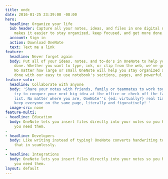 ```yaml
---
title: ondc
date: 2016-01-25 23:39:00 -08:00
hero:
  headline: Organize your life
  Sub header: Capture all your notes, ideas, and files in one digital notebook. OneNote
    makes it easier to stay organized, keep focused, and get more done.
  account: Sign in
  action: Download OneNote
  text: Text me a link
feature:
  headline: Never forget again
  body: Put all of your ideas, notes, and to-do's in OneNote to help you get more
    done. Whether you want to type, ink, or clip from the web, we've got you covered.
    No matter how large or small OneNote will help you stay organized and get more
    done with our easy to use notebook's sections, pages, and powerful search.
feature-solo:
  headline: Collaborate with anyone
  body: 'Share your notes with friends, family or teammates to work together as you
    try to conquer your next big idea at the office or check off the family shopping
    list. No matter where you are, OneNote''s {ed: virtually?} real time sync will
    keep everyone on the same page, literally and figuratively! '
  image-src: none
feature-multi:
- headline: Education
  body: OneNote lets you insert files directly into your notes so you have them when
    you need them.
- 
- headline: Developers
  body: Like writing instead of typing? OneNote converts handwriting to text. View
    that in seamlessly.
- 
- headline: Integrations
  body: OneNote lets you insert files directly into your notes so you have them when
    you need them.
layout: default
---
```


<!-- Enter Code here you want on your page... -->
